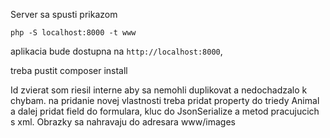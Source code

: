 Server sa spusti prikazom

	php -S localhost:8000 -t www

aplikacia bude dostupna na `http://localhost:8000`,

treba pustit composer install

Id zvierat som riesil interne aby sa nemohli duplikovat a nedochadzalo k chybam.
na pridanie novej vlastnosti treba pridat property do triedy Animal a dalej pridat field do formulara, kluc do JsonSerialize a metod pracujucich s xml.
Obrazky sa nahravaju do adresara www/images

